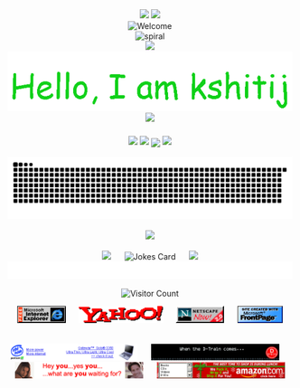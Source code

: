 <div width="100%" align="center">
<img src="https://www.cameronsworld.net/img/content/32/1.png"/>
<img src="https://www.cameronsworld.net/img/content/32/1.png"/>
</div>
<div align="center">
<img src="https://www.cameronsworld.net/img/content/33/6.gif" alt="Welcome" align="center">
</div>
<div align="center">
<img src="https://www.cameronsworld.net/img/content/21/32.gif" alt="spiral" align="center">
</div>


<div align="center">
  <img src="https://www.cameronsworld.net/img/content/19/28.gif"/>
  <img src="https://raw.githubusercontent.com/kshitijsubedi/kshitijsubedi/main/assets/hello.gif" />
  <img src="https://www.cameronsworld.net/img/content/19/28.gif"/>
</div>
<h3 align="center">
  <img src="https://www.cameronsworld.net/img/content/15/row-2/7.gif" />
  <img src="https://www.cameronsworld.net/img/content/23/frame-6/1.gif" />
  <img src="https://www.cameronsworld.net/img/content/20/26.gif" align="center">
  <img src="https://www.cameronsworld.net/img/content/4/14.gif" />
</h3>
<div align="center">
<picture>
  <source media="(prefers-color-scheme: dark)" srcset="https://raw.githubusercontent.com/kshitijsubedi/kshitijsubedi/output/github-contribution-grid-snake-dark.svg" />
  <source media="(prefers-color-scheme: light)" srcset="https://raw.githubusercontent.com/kshitijsubedi/kshitijsubedi/output/github-contribution-grid-snake.svg" />
  <img alt="github-snake" src="https://raw.githubusercontent.com/kshitijsubedi/kshitijsubedi/output/github-contribution-grid-snake.svg" />
</picture>
</div>

<br/>
<div align="center">
<img src="https://www.cameronsworld.net/img/content/26/container/7.png"/>
</div>
<!-- Footer -->
<br/>

<div align="center">
  <img src="https://www.cameronsworld.net/img/content/25/14.gif" />
  <span>&nbsp;&nbsp;&nbsp;&nbsp;</span>  
<img src="https://readme-jokes.vercel.app/api?hideBorder" alt="Jokes Card" />
<span>&nbsp;&nbsp;&nbsp;&nbsp;</span>  
<img src="https://www.cameronsworld.net/img/content/25/6.gif" />
<br />
<img src="https://raw.githubusercontent.com/kshitijsubedi/kshitijsubedi/main/assets/marquee.svg" />

![Visitor Count](https://profile-counter.glitch.me/kshitijsubedi/count.svg)


<img src="https://raw.githubusercontent.com/kshitijsubedi/kshitijsubedi/main/assets/FreeInternetExplorerBadge.gif" height="30" />
<!-- "margin-right: whatever;" -->
<span>&nbsp;&nbsp;&nbsp;&nbsp;</span>  
<img src="https://raw.githubusercontent.com/kshitijsubedi/kshitijsubedi/main/assets/YahooBadge.gif" height="30" />
<span>&nbsp;&nbsp;&nbsp;&nbsp;</span>  
<img src="https://raw.githubusercontent.com/kshitijsubedi/kshitijsubedi/main/assets/NestscapeNow2.0EnhancedBadge.gif" height="30" />
<span>&nbsp;&nbsp;&nbsp;&nbsp;</span>  
<img src="https://raw.githubusercontent.com/kshitijsubedi/kshitijsubedi/main/assets/frontpage-1996.gif" height="30" />

</div>
<br/>
<br/>
<div width="100%" align="center">
<img width="45%" src="https://raw.githubusercontent.com/kshitijsubedi/kshitijsubedi/main/assets/pentium-1999.gif" />
  <span>&nbsp;&nbsp;&nbsp;&nbsp;</span>  
<img width="45%" src="https://raw.githubusercontent.com/kshitijsubedi/kshitijsubedi/main/assets/panasonic-1998.gif" />
  <span>&nbsp;&nbsp;&nbsp;&nbsp;</span>  
<img width="45%" src="https://raw.githubusercontent.com/kshitijsubedi/kshitijsubedi/main/assets/match-com-2000.gif" />
  <span>&nbsp;&nbsp;&nbsp;&nbsp;</span>  
<img width="45%" src="https://raw.githubusercontent.com/kshitijsubedi/kshitijsubedi/main/assets/amazon-2000.gif" />
</div>

